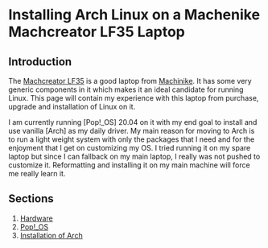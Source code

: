 # Installing Arch Linux on a Machenike Machcreator LF35 Laptop

## Introduction
The [Machcreator LF35](https://www.machenike.com/product/67.html) is a good laptop from [Machinike](https://www.machenike.com). It has some very generic components in it which makes it an ideal candidate for running Linux. This page will contain my experience with this laptop from purchase, upgrade and installation of Linux on it.  
  
I am currently running [Pop!_OS] 20.04 on it with my end goal to install and use vanilla [Arch] as my daily driver. My main reason for moving to Arch is to run a light weight system with only the packages that I need and for the enjoyment that I get on customizing my OS. I tried running it on my spare laptop but since I can fallback on my main laptop, I really was not pushed to customize it. Reformatting and installing it on my main machine will force me really learn it. 

## Sections
1. [Hardware](./hardware/review.md)
2. [Pop!_OS](.popos/review.md)
3. [Installation of Arch](./arch/why_arch.md)
